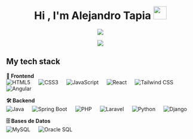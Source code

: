 <!--presentation-->
<h1 align="center">
  <b>Hi , I'm Alejandro Tapia </b>
  <img src="https://media.giphy.com/media/hvRJCLFzcasrR4ia7z/giphy.gif" width="35">
</h1>
<!--imagen header-->
<p align="center">
  <img src="https://raw.githubusercontent.com/halfrost/halfrost/master/icons/header_.png">
</p>
<!--animation text-->
<p align="center">
  <a href="https://github.com/fairyland0926">
    <img src="https://readme-typing-svg.herokuapp.com/?lines=Full%20Stack-Developer;2%20years%20of%20coding%20experience;Always%20learning%20new%20tech&font=Pacifico&center=true&width=650&height=120&color=58a6ff&vCenter=true&size=45">
  </a>
</p>

<!--tech stack-->
## My tech stack
 <p align="left">

  <!-- Frontend -->
  <b>🎨 Frontend</b><br>
  <img alt="HTML5" src="https://img.shields.io/badge/HTML5-E34F26?logo=html5&logoColor=white" /> &emsp;
  <img alt="CSS3" src="https://img.shields.io/badge/CSS3-1572B6?logo=css3&logoColor=white" /> &emsp;
  <img alt="JavaScript" src="https://img.shields.io/badge/JavaScript-F7DF1E?logo=javascript&logoColor=black" /> &emsp;
  <img alt="React" src="https://img.shields.io/badge/React-61DAFB?logo=react&logoColor=black" /> &emsp;
  <img alt="Tailwind CSS" src="https://img.shields.io/badge/Tailwind_CSS-06B6D4?logo=tailwind-css&logoColor=white" /> &emsp;
  <img alt="Angular" src="https://img.shields.io/badge/Angular-DD0031?logo=angular&logoColor=white" />
  
  <!-- Backend -->
  <b>🛠 Backend</b><br>
  <img alt="Java" src="https://img.shields.io/badge/Java-007396?logo=java&logoColor=white" /> &emsp;
  <img alt="Spring Boot" src="https://img.shields.io/badge/Spring_Boot-6DB33F?logo=spring&logoColor=white" /> &emsp;
  <img alt="PHP" src="https://img.shields.io/badge/PHP-777BB4?logo=php&logoColor=white" /> &emsp;
  <img alt="Laravel" src="https://img.shields.io/badge/Laravel-F9531E?logo=laravel&logoColor=white" /> &emsp;
  <img alt="Python" src="https://img.shields.io/badge/Python-3776AB?logo=python&logoColor=white" /> &emsp;
  <img alt="Django" src="https://img.shields.io/badge/Django-092E20?logo=django&logoColor=white" />

  <!-- Bases de Datos -->
  <b>🗄 Bases de Datos</b><br>
  <img alt="MySQL" src="https://img.shields.io/badge/MySQL-4479A1?logo=mysql&logoColor=white" /> &emsp;
  <img alt="Oracle SQL" src="https://img.shields.io/badge/Oracle-F80000?logo=oracle&logoColor=white" />

</p>


